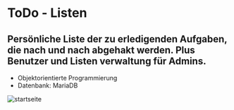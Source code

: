 # ToDo - Listen

## Persönliche Liste der zu erledigenden Aufgaben, die nach und nach abgehakt werden. Plus Benutzer und Listen verwaltung für Admins.

* Objektorientierte Programmierung
* Datenbank: MariaDB

![startseite](https://user-images.githubusercontent.com/81353824/113699490-e8087180-96d5-11eb-84c5-802b333baa02.png)
